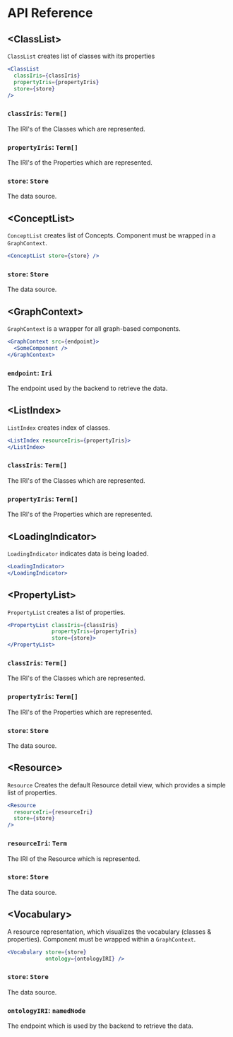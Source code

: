 # API Reference

## &lt;ClassList>
`ClassList` creates list of classes with its properties
```jsx
<ClassList
  classIris={classIris}
  propertyIris={propertyIris}
  store={store}
/>
```
### `classIris`: `Term[]`
The IRI's of the Classes which are represented.
### `propertyIris`: `Term[]`
The IRI's of the Properties which are represented.
### `store`: `Store`
The data source.

## &lt;ConceptList>
`ConceptList` creates list of Concepts. Component must be wrapped in a `GraphContext`.
```jsx
<ConceptList store={store} />
```
### `store`: `Store`
The data source.

## &lt;GraphContext>
`GraphContext` is a wrapper for all graph-based components.
```jsx
<GraphContext src={endpoint}>
  <SomeComponent />
</GraphContext>
```
### `endpoint`: `Iri`
The endpoint used by the backend to retrieve the data.

## &lt;ListIndex>
`ListIndex` creates index of classes.
```jsx
<ListIndex resourceIris={propertyIris}> 
</ListIndex>
```
### `classIris`: `Term[]`
The IRI's of the Classes which are represented.
### `propertyIris`: `Term[]`
The IRI's of the Properties which are represented.

## &lt;LoadingIndicator>
`LoadingIndicator` indicates data is being loaded.
```jsx
<LoadingIndicator> 
</LoadingIndicator>
```

## &lt;PropertyList>
`PropertyList` creates a list of properties.
```jsx
<PropertyList classIris={classIris}
              propertyIris={propertyIris}  
              store={store}>  
</PropertyList>
```
### `classIris`: `Term[]`
The IRI's of the Classes which are represented.
### `propertyIris`: `Term[]`
The IRI's of the Properties which are represented.
### `store`: `Store`
The data source.

## &lt;Resource>
`Resource` Creates the default Resource detail view, which provides a simple list of properties.
```jsx
<Resource
  resourceIri={resourceIri}  
  store={store}
/>
```
### `resourceIri`: `Term`
The IRI of the Resource which is represented.
### `store`: `Store`
The data source.

## &lt;Vocabulary>
A resource representation, which visualizes the vocabulary (classes & properties). Component must be wrapped within a `GraphContext`.
```jsx
<Vocabulary store={store} 
            ontology={ontologyIRI} />
```
### `store`: `Store`
The data source.
### `ontologyIRI`: `namedNode`
The endpoint which is used by the backend to retrieve the data.




